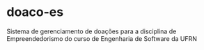 doaco-es
========

Sistema de gerenciamento de doações para a disciplina de Empreendedorismo do curso de Engenharia de Software da UFRN
